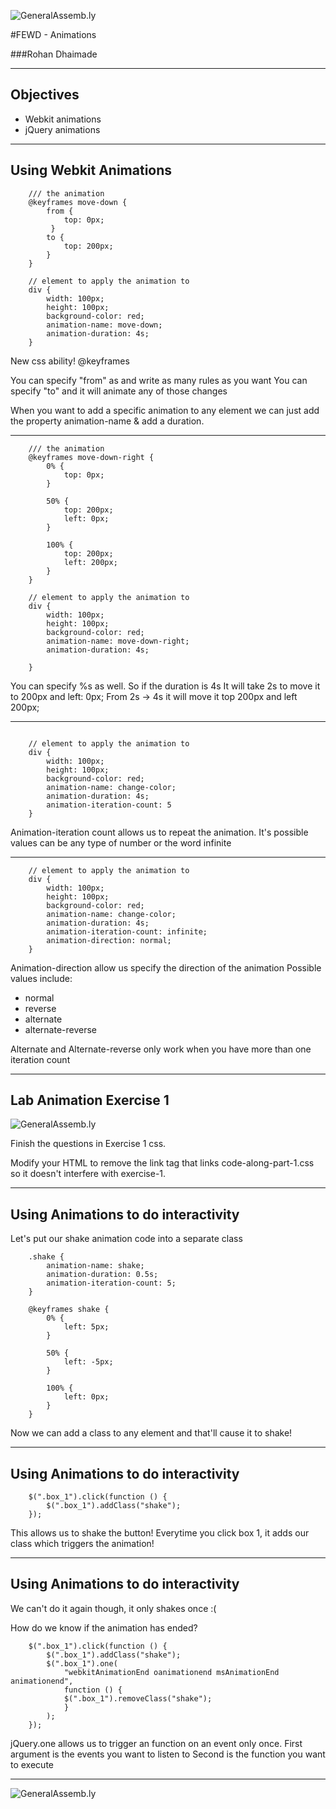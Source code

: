 ![GeneralAssemb.ly](../../img/icons/FEWD_Logo.png)

#FEWD - Animations

###Rohan Dhaimade

---


## Objectives

* Webkit animations
* jQuery animations

---

## Using Webkit Animations

```
	/// the animation
	@keyframes move-down {
	    from {
		    top: 0px;
		 }
	    to {
	    	top: 200px;
	    }
	}
	
	// element to apply the animation to
	div {
	    width: 100px;
	    height: 100px;
	    background-color: red;
	    animation-name: move-down;
	    animation-duration: 4s;
	}
```

New css ability! @keyframes

You can specify "from" as and write as many rules as you want
You can specify "to" and it will animate any of those changes

When you want to add a specific animation to any element we can just add the property animation-name & add a duration.


---

```
	/// the animation
	@keyframes move-down-right {
		0% { 
			top: 0px; 
		}

		50% { 
			top: 200px; 
			left: 0px;
		}

		100% {
			top: 200px;
			left: 200px;
		}
	}
	
	// element to apply the animation to
	div {
	    width: 100px;
	    height: 100px;
	    background-color: red;
	    animation-name: move-down-right;
	    animation-duration: 4s;

	}
```

You can specify %s as well. So if the duration is 4s
It will take 2s to move it to 200px and left: 0px;
From 2s -> 4s it will move it top 200px and left 200px;

---

```
	
	// element to apply the animation to
	div {
	    width: 100px;
	    height: 100px;
	    background-color: red;
	    animation-name: change-color;
	    animation-duration: 4s;
	    animation-iteration-count: 5
	}
```

Animation-iteration count allows us to repeat the animation.
It's possible values can be any type of number or the word infinite

---


```
	// element to apply the animation to
	div {
	    width: 100px;
	    height: 100px;
	    background-color: red;
	    animation-name: change-color;
	    animation-duration: 4s;
	    animation-iteration-count: infinite;
	    animation-direction: normal;
	}
```

Animation-direction allow us specify the direction of the animation
Possible values include:

* normal
* reverse
* alternate
* alternate-reverse

Alternate and Alternate-reverse only work when you have more than one iteration count

---


## Lab Animation Exercise 1

![GeneralAssemb.ly](../img/icons/exercise_icon_md.png)

Finish the questions in Exercise 1 css.

Modify your HTML to remove the link tag that links code-along-part-1.css so it doesn't interfere with exercise-1.

---

## Using Animations to do interactivity

Let's put our shake animation code into a separate class

```
	.shake {
		animation-name: shake;
		animation-duration: 0.5s;
		animation-iteration-count: 5;
	}

	@keyframes shake {
		0% {
			left: 5px;
		}

		50% {
			left: -5px;
		}

		100% {
			left: 0px;
		}
	}
```

Now we can add a class to any element and that'll cause it to shake!


---

## Using Animations to do interactivity

```
	$(".box_1").click(function () {
		$(".box_1").addClass("shake");
	});

```

This allows us to shake the button! Everytime you click box 1, it adds our class which triggers the animation!

--- 

## Using Animations to do interactivity

We can't do it again though, it only shakes once :(

How do we know if the animation has ended?

```
	$(".box_1").click(function () {
		$(".box_1").addClass("shake");
		$(".box_1").one(
			"webkitAnimationEnd oanimationend msAnimationEnd animationend", 
			function () {
			$(".box_1").removeClass("shake");
			}
		);
	});
```

jQuery.one allows us to trigger an function on an event only once.
First argument is the events you want to listen to
Second is the function you want to execute



---

![GeneralAssemb.ly](../img/icons/exercise_icon_md.png)




